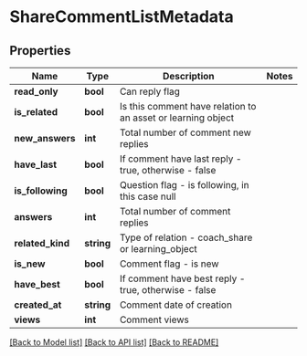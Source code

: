 # ShareCommentListMetadata

## Properties
Name | Type | Description | Notes
------------ | ------------- | ------------- | -------------
**read_only** | **bool** | Can reply flag | 
**is_related** | **bool** | Is this comment have relation to an asset or learning object | 
**new_answers** | **int** | Total number of comment new replies | 
**have_last** | **bool** | If comment have last reply - true, otherwise - false | 
**is_following** | **bool** | Question flag - is following, in this case null | 
**answers** | **int** | Total number of comment replies | 
**related_kind** | **string** | Type of relation - coach_share or learning_object | 
**is_new** | **bool** | Comment flag - is new | 
**have_best** | **bool** | If comment have best reply - true, otherwise - false | 
**created_at** | **string** | Comment date of creation | 
**views** | **int** | Comment views | 

[[Back to Model list]](../README.md#documentation-for-models) [[Back to API list]](../README.md#documentation-for-api-endpoints) [[Back to README]](../README.md)


